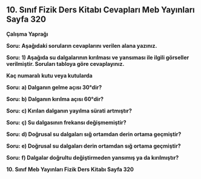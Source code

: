 ## 10. Sınıf Fizik Ders Kitabı Cevapları Meb Yayınları Sayfa 320

**Çalışma Yaprağı**

**Soru: Aşağıdaki soruların cevaplarını verilen alana yazınız.**

**Soru: 1) Aşağıda su dalgalarının kırılması ve yansıması ile ilgili görseller verilmiştir. Soruları tabloya göre cevaplayınız.**

**Kaç numaralı kutu veya kutularda**

**Soru: a) Dalganın gelme açısı 30°dir?**

**Soru: b) Dalganın kırılma açısı 60°dir?**

**Soru: c) Kırılan dalganın yayılma sürati artmıştır?**

**Soru: ç) Su dalgasının frekansı değişmemiştir?**

**Soru: d) Doğrusal su dalgaları sığ ortamdan derin ortama geçmiştir?**

**Soru: e) Doğrusal su dalgaları derin ortamdan sığ ortama geçmiştir?**

**Soru: f) Dalgalar doğrultu değiştirmeden yansımış ya da kırılmıştır?**

**10. Sınıf Meb Yayınları Fizik Ders Kitabı Sayfa 320**